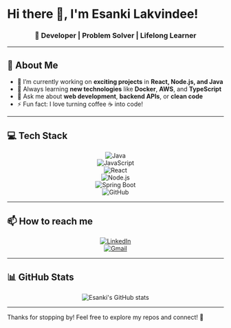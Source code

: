 <!--
  Tip: You can use shields.io badges for colors and info:
  https://shields.io/
-->

# Hi there 👋, I'm Esanki Lakvindee!

<div align="center">

### 🚀 Developer | Problem Solver | Lifelong Learner

</div>

---

## 🌈 About Me

- 🔭 I’m currently working on **exciting projects** in **React, Node.js, and Java**
- 🌱 Always learning **new technologies** like **Docker**, **AWS**, and **TypeScript**
- 💬 Ask me about **web development**, **backend APIs**, or **clean code**
- ⚡ Fun fact: I love turning coffee ☕ into code!

---

## 💻 Tech Stack

<div align="center">

![Java](https://img.shields.io/badge/Java-ED8B00?style=for-the-badge&logo=java&logoColor=white)  
![JavaScript](https://img.shields.io/badge/JavaScript-F7DF1E?style=for-the-badge&logo=javascript&logoColor=black)  
![React](https://img.shields.io/badge/React-20232A?style=for-the-badge&logo=react&logoColor=61DAFB)  
![Node.js](https://img.shields.io/badge/Node.js-339933?style=for-the-badge&logo=node.js&logoColor=white)  
![Spring Boot](https://img.shields.io/badge/Spring_Boot-6DB33F?style=for-the-badge&logo=springboot&logoColor=white)  
![GitHub](https://img.shields.io/badge/GitHub-181717?style=for-the-badge&logo=github&logoColor=white)

</div>

---

## 📫 How to reach me

<div align="center">

[![LinkedIn](https://img.shields.io/badge/LinkedIn-0A66C2?style=for-the-badge&logo=linkedin&logoColor=white)](https://linkedin.com/in/your-linkedin)  
[![Gmail](https://img.shields.io/badge/Gmail-D14836?style=for-the-badge&logo=gmail&logoColor=white)](mailto:your.email@example.com)

</div>

---

## 📊 GitHub Stats

<div align="center">

![Esanki's GitHub stats](https://github-readme-stats.vercel.app/api?username=EsankiThambawita&show_icons=true&theme=radical)

</div>

---

Thanks for stopping by! Feel free to explore my repos and connect! 🚀

